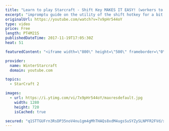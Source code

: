 ```yaml
---
title: "Learn to play Starcraft - Shift Key MAKES IT EASY! (workers to gas, waypoints, ctrl grps, moving)"
excerpt: "impromptu guide on the utility of the shift hotkey for a bit of everything"
originalUrl: https://youtube.com/watch?v=7x9pHr544oY
type: video
price: Free
length: PT4M21S
publishedDateTime: 2017-11-19T17:05:30Z
heat: 51

featuredContent: "<iframe width=\"800\" height=\"500\" frameborder=\"0\" src=\"https://www.youtube.com/embed/7x9pHr544oY\" allow=\"accelerometer; autoplay; encrypted-media; gyroscope; picture-in-picture\" allowfullscreen></iframe>"

provider:
  name: WinterStarcraft
  domain: youtube.com

topics:
  - StarCraft 2

images:
  - url: https://i.ytimg.com/vi/7x9pHr544oY/maxresdefault.jpg
    width: 1280
    height: 720
    isCached: true

secured: "q1STTGUFrn3RsDP35noV4nu1gm4gMhTHAQs8xdM4ugsSuSYZySLNPFR2FVd/xxcg1Hd5WIxj9wF7M+DvrNLTpdUAzxOX54OtFWwJ/5iC4SCm+xGDvRz27OykySAjgd8y6TJMLkgDrkYHeuXXdITnlnrHzX4QFw3mb4zwGZfDUYeirMKul8AVCNAAVWaxlit4VJb7zkrCcdkCGbb6jgWdq/xWG7BnOsZicebSHWZFsHJOqXIpdEACYnWFRAbDMAonbcjUgUixmtY9zHdeLoDdN0VTu2c3EXS3kUT2JWRHhxnZOLeMSRaiv8K6T9XepvITYwxhusBeR6uvMEKGNcXc4WnWoSkNiqngmbFtBV1BXolxxdxRBqbgMSUCSDnwbjZH8zaC38BWN2K0EiIKsqne0oJmbK8g6nzZBWsdAn0Ibp0=;KHYsgFiOrV50r3Uwoly51A=="
---
```


